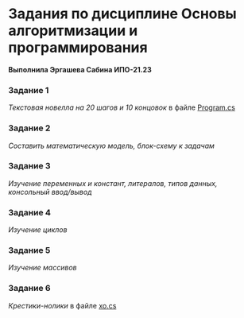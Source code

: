 # Задания по дисциплине Основы алгоритмизации и программирования
**Выполнила Эргашева Сабина ИПО-21.23**
### Задание 1
_Текстовая новелла на 20 шагов и 10 концовок_ в файле [Program.cs](https://github.com/lssxkmxw/dzdzdz/blob/main/Program.cs)
### Задание 2
_Составить математическую модель, блок-схему к задачам_
### Задание 3
_Изучение переменных и констант, литералов, типов данных, консольный ввод/вывод_
### Задание 4
_Изучение циклов_
### Задание 5
_Изучение массивов_
### Задание 6
_Крестики-нолики_ в файле [xo.cs](https://github.com/lssxkmxw/dzdzdz/blob/main/%D1%85%D0%BE.cs)
